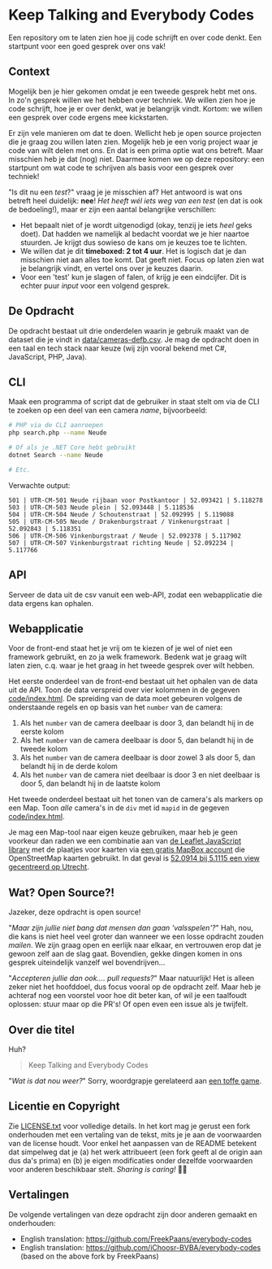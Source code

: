 # Keep Talking and Everybody Codes

Een repository om te laten zien hoe jij code schrijft en over code denkt.
Een startpunt voor een goed gesprek over ons vak!

## Context

Mogelijk ben je hier gekomen omdat je een tweede gesprek hebt met ons.
In zo'n gesprek willen we het hebben over techniek.
We willen zien hoe je code schrijft, hoe je er over denkt, wat je belangrijk vindt.
Kortom: we willen een gesprek over code ergens mee kickstarten.

Er zijn vele manieren om dat te doen.
Wellicht heb je open source projecten die je graag zou willen laten zien.
Mogelijk heb je een vorig project waar je code van wilt delen met ons.
En dat is een prima optie wat ons betreft.
Maar misschien heb je dat (nog) niet.
Daarmee komen we op deze repository: een startpunt om wat code te schrijven als basis voor een gesprek over techniek!

"Is dit nu een _test_?" vraag je je misschien af?
Het antwoord is wat ons betreft heel duidelijk: **nee**!
_Het heeft wél iets weg van een test_ (en dat is ook de bedoeling!), maar er zijn een aantal belangrijke verschillen:

- Het bepaalt niet of je wordt uitgenodigd (okay, tenzij je iets _heel_ geks doet). Dat hadden we namelijk al bedacht voordat we je hier naartoe stuurden. Je krijgt dus sowieso de kans om je keuzes toe te lichten.
- We willen dat je dit **timeboxed: 2 tot 4 uur**. Het is logisch dat je dan misschien niet aan alles toe komt. Dat geeft niet. Focus op laten zien wat je belangrijk vindt, en vertel ons over je keuzes daarin.
- Voor een 'test' kun je slagen of falen, of krijg je een eindcijfer. Dit is echter puur _input_ voor een volgend gesprek.

## De Opdracht

De opdracht bestaat uit drie onderdelen waarin je gebruik maakt van de dataset die je vindt in [data/cameras-defb.csv](data/cameras-defb.csv).
Je mag de opdracht doen in een taal en tech stack naar keuze (wij zijn vooral bekend met C#, JavaScript, PHP, Java).

## CLI

Maak een programma of script dat de gebruiker in staat stelt om via de CLI te zoeken op een deel van een camera _name_, bijvoorbeeld:

```sh
# PHP via de CLI aanroepen
php search.php --name Neude

# Of als je .NET Core hebt gebruikt
dotnet Search --name Neude

# Etc.
```

Verwachte output:

```none
501 | UTR-CM-501 Neude rijbaan voor Postkantoor | 52.093421 | 5.118278
503 | UTR-CM-503 Neude plein | 52.093448 | 5.118536
504 | UTR-CM-504 Neude / Schoutenstraat | 52.092995 | 5.119088
505 | UTR-CM-505 Neude / Drakenburgstraat / Vinkenurgstraat | 52.092843 | 5.118351
506 | UTR-CM-506 Vinkenburgstraat / Neude | 52.092378 | 5.117902
507 | UTR-CM-507 Vinkenburgstraat richting Neude | 52.092234 | 5.117766
```

## API

Serveer de data uit de csv vanuit een web-API, zodat een webapplicatie die data ergens kan ophalen.

## Webapplicatie

Voor de front-end staat het je vrij om te kiezen of je wel of niet een framework gebruikt, en zo ja welk framework.
Bedenk wat je graag wilt laten zien, c.q. waar je het graag in het tweede gesprek over wilt hebben.

Het eerste onderdeel van de front-end bestaat uit het ophalen van de data uit de API.
Toon de data verspreid over vier kolommen in de gegeven [code/index.html](code/index.html).
De spreiding van de data moet gebeuren volgens de onderstaande regels en op basis van het `number` van de camera:

1. Als het `number` van de camera deelbaar is door 3, dan belandt hij in de eerste kolom
2. Als het `number` van de camera deelbaar is door 5, dan belandt hij in de tweede kolom
3. Als het `number` van de camera deelbaar is door zowel 3 als door 5, dan belandt hij in de derde kolom
4. Als het `number` van de camera niet deelbaar is door 3 en niet deelbaar is door 5, dan belandt hij in de laatste kolom

Het tweede onderdeel bestaat uit het tonen van de camera's als markers op een Map.
Toon _alle_ camera's in de `div` met id `mapid` in de gegeven [code/index.html](code/index.html).

Je mag een Map-tool naar eigen keuze gebruiken, maar heb je geen voorkeur dan raden we een combinatie aan van [de Leaflet JavaScript library](https://leafletjs.com/examples/quick-start/) met de plaatjes voor kaarten via [een gratis MapBox account](https://www.mapbox.com/studio/account/tokens/) die OpenStreetMap kaarten gebruikt.
In dat geval is [52.0914 bij 5.1115 een view gecentreerd op Utrecht](https://www.openstreetmap.org/#map=14/52.0914/5.1115).

## Wat? Open Source?!

Jazeker, deze opdracht is open source!

"_Maar zijn jullie niet bang dat mensen dan gaan 'valsspelen'?_"
Hah, nou, die kans is niet heel veel groter dan wanneer we een losse opdracht zouden _mailen_.
We zijn graag open en eerlijk naar elkaar, en vertrouwen erop dat je gewoon zelf aan de slag gaat.
Bovendien, gekke dingen komen in ons gesprek uiteindelijk vanzelf wel bovendrijven...

"_Accepteren jullie dan ook.... pull requests?_"
Maar natuurlijk!
Het is alleen zeker niet het hoofddoel, dus focus vooral op de opdracht zelf.
Maar heb je achteraf nog een voorstel voor hoe dit beter kan, of wil je een taalfoudt oplossen: stuur maar op die PR's!
Of open even een issue als je twijfelt.

## Over die titel

Huh?

> Keep Talking and Everybody Codes

"_Wat is dat nou weer?_"
Sorry, woordgrapje gerelateerd aan [een toffe game](http://www.keeptalkinggame.com/).

## Licentie en Copyright

Zie [LICENSE.txt](LICENSE.txt) voor volledige details.
In het kort mag je gerust een fork onderhouden met een vertaling van de tekst, mits je je aan de voorwaarden van de license houdt.
Voor enkel het aanpassen van de README betekent dat simpelweg dat je (a) het werk attribueert (een fork geeft al de origin aan dus da's prima) en (b) je eigen modificaties onder dezelfde voorwaarden voor anderen beschikbaar stelt.
_Sharing is caring!_ 🧡😊

## Vertalingen

De volgende vertalingen van deze opdracht zijn door anderen gemaakt en onderhouden:

- English translation: https://github.com/FreekPaans/everybody-codes
- English translation: https://github.com/iChoosr-BVBA/everybody-codes (based on the above fork by FreekPaans)
